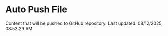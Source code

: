 # Auto Push File

Content that will be pushed to GitHub repository.
Last updated: 08/12/2025, 08:53:29 AM